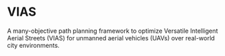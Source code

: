 # VIAS
A many-objective path planning framework to optimize Versatile Intelligent Aerial Streets (VIAS) for unmanned aerial vehicles (UAVs) over real-world city environments.
